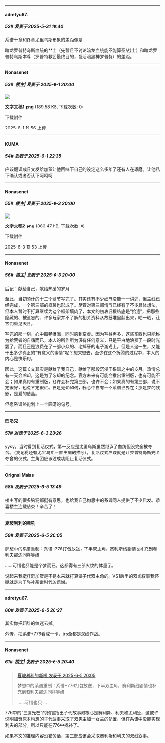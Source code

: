 ﻿
*****

####  adretyu67.  
##### 52#       发表于 2025-5-31 16:40

系谱十章和终章尤里乌斯形象的差距像是

暗龙罗普特乌斯血统的**士（先暂且不讨论暗龙血统能不能算圣/战士）和暗龙罗普特乌斯本尊（罗普特教团最终目的，复活暗黑神罗普特）的差距。


*****

####  Nonasenet  
##### 53#         楼主| 发表于 2025-6-1 20:00

<img src="https://img.stage1st.com/forum/202506/01/195623hgutoejbgulamolt.png" referrerpolicy="no-referrer">

<strong>文字文稿1.png</strong> (189.58 KB, 下载次数: 0)

下载附件

2025-6-1 19:56 上传


*****

####  KUMA  
##### 54#       发表于 2025-6-1 22:35

应该翻译成日文发给加贺让他回味下自己的设定这么多年了还有人在琢磨。让他私下确认或者否认下呵呵呵


*****

####  Nonasenet  
##### 55#         楼主| 发表于 2025-6-3 20:00

<img src="https://img.stage1st.com/forum/202506/03/195312sfqjgp779g053q88.png" referrerpolicy="no-referrer">

<strong>文字文稿2.png</strong> (363.47 KB, 下载次数: 0)

下载附件

2025-6-3 19:53 上传

*****

####  Nonasenet  
##### 56#         楼主| 发表于 2025-6-3 20:00

后记：献给自己，献给热爱的岁月

至此，当初预计的十二个章节写完了。其实还有不少细节没能一一讲述，但主线已经完成，一个第三部的框架也形成了。尽管对第三部情节已经有了不少具体想法，但本人暂时不打算继续为这个框架填肉了，本文的初衷归根结底是“拾遗”，把那些隐藏的、被遗忘的、许多玩家并不了解的相关资料从故纸堆里翻出来，晒一晒，让它们重见天日。

写完的那一刻，心中酣畅淋漓，同时感到空虚。因为写得再多，这些东西也只能称为拾荒者的自嗨而已，本人的所作所为没有任何意义，只是平白地浪费了一段时光罢了，而且还是浪费在了一部小众的、老掉牙的电子游戏上。但是人这一生，又能干出多少真正的“有意义的事情”呢？想来想去，至少在这个折腾的过程中，本人的内心是快乐的。

因此，这篇长文其实是献给了我自己，献给了那段沉浸于系谱之中的岁月。热情总有一天会冷却，这是为了忘却的纪念。官方未来有可能会推出重制版，也有可能不会；如果真的有重制版，也许会补完第三部，也许不会；如果真的有第三部，说不定很好，也说不定很烂。但是无论如何，我心中自有一个系谱世界在：那是梦的残影，是爱的结晶。

但愿系谱终能划上一个圆满的句号。


*****

####  西洛克  
##### 57#       发表于 2025-6-3 23:26

yysy，当时看到复活仪式，第一反应是尤里乌斯虽然继承了血统但没完全被夺舍。（我记得还有尤里乌斯一直生病的描写），复活仪式应该就是让罗普特乌斯完全夺舍的仪式。主角团应该没成功阻止复活仪式。


*****

####  Orignal Malas  
##### 58#       发表于 2025-6-5 13:49

楼主写的很多脑洞都挺有意思，也给我自己构思中的系谱同人提供了不少启发。恭喜楼主连载结束！辛苦了！


*****

####  夏玻利利的嘶吼  
##### 59#       发表于 2025-6-5 20:05

梦想中的系谱重制：系谱+776打包放送，下半双主角，赛利斯线剧情也补充到和利夫那边同样等级

……可惜也只能是个梦而已。这都得有三部火纹的体量了。

说起来我挺好奇加贺是不是本来就打算做子代双主角的。VS1后半的双线叙事我怀疑就是为了弥补系谱时代的遗憾。


*****

####  adretyu67.  
##### 60#       发表于 2025-6-5 20:27

其实你把妇科的纹迷去掉。

外传，把系谱+776看成一作，trs全都是双线作战。


*****

####  Nonasenet  
##### 61#         楼主| 发表于 2025-6-5 20:40

<blockquote><a href="httphttps://stage1st.com/2b/forum.php?mod=redirect&amp;goto=findpost&amp;pid=67887358&amp;ptid=2252059" target="_blank">夏玻利利的嘶吼 发表于 2025-6-5 20:05</a>

梦想中的系谱重制：系谱+776打包放送，下半双主角，赛利斯线剧情也补充到和利夫那边同样等级

……可惜也只 ...</blockquote>
776中的“三道光芒”的预言指出子代故事的核心是赛利斯、利夫和尤利娅，这或许说明加贺原本构想的子代故事采取了双男主加一女主的配置，但在系谱中没能实现利夫的部分，所以只能在776中找补了。

如果本文的推理内容没错的话，第三部应该会采取赛利斯和利夫的双线叙事。

